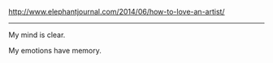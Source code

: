 http://www.elephantjournal.com/2014/06/how-to-love-an-artist/

---

My mind is clear.

My emotions have memory.
